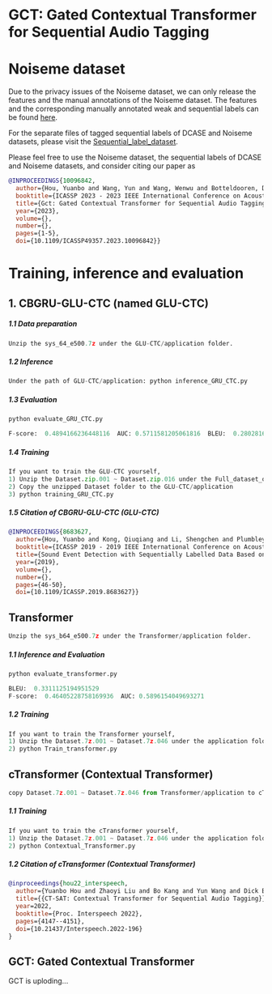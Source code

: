 # GCT: Gated Contextual Transformer for Sequential Audio Tagging
 
# Noiseme dataset

Due to the privacy issues of the Noiseme dataset, we can only release the features and the manual annotations of the Noiseme dataset. The features and the corresponding manually annotated weak and sequential labels can be found <a href="https://github.com/Yuanbo2020/GCT/tree/main/Full_dataset_of_Noiseme" 
target="https://github.com/Yuanbo2020/GCT/tree/main/Full_dataset_of_Noiseme">here</a>.

For the separate files of tagged sequential labels of DCASE and Noiseme datasets, please visit the <a href="https://github.com/Yuanbo2020/GCT/tree/main/Sequential_label_dataset" 
target="https://github.com/Yuanbo2020/GCT/tree/main/Sequential_label_dataset">Sequential_label_dataset</a>.

Please feel free to use the Noiseme dataset, the sequential labels of DCASE and Noiseme datasets, and consider citing our paper as

```bibtex
@INPROCEEDINGS{10096842,
  author={Hou, Yuanbo and Wang, Yun and Wang, Wenwu and Botteldooren, Dick},
  booktitle={ICASSP 2023 - 2023 IEEE International Conference on Acoustics, Speech and Signal Processing (ICASSP)}, 
  title={Gct: Gated Contextual Transformer for Sequential Audio Tagging}, 
  year={2023},
  volume={},
  number={},
  pages={1-5},
  doi={10.1109/ICASSP49357.2023.10096842}}
```


# Training, inference and evaluation

## 1. CBGRU-GLU-CTC (named GLU-CTC)

##### 1.1 Data preparation

```python
Unzip the sys_64_e500.7z under the GLU-CTC/application folder.
```
##### 1.2 Inference 
```python
Under the path of GLU-CTC/application: python inference_GRU_CTC.py
```
##### 1.3 Evaluation
```python
python evaluate_GRU_CTC.py
```
```python
F-score:  0.4894166236448116  AUC: 0.5711581205061816  BLEU:  0.28028168048735863
```
##### 1.4 Training
```python
If you want to train the GLU-CTC yourself, 
1) Unzip the Dataset.zip.001 ~ Dataset.zip.016 under the Full_dataset_of_Noiseme folder
2) Copy the unzipped Dataset folder to the GLU-CTC/application
3) python training_GRU_CTC.py
```
##### 1.5 Citation of CBGRU-GLU-CTC (GLU-CTC)

```bibtex
@INPROCEEDINGS{8683627,
  author={Hou, Yuanbo and Kong, Qiuqiang and Li, Shengchen and Plumbley, Mark D.},
  booktitle={ICASSP 2019 - 2019 IEEE International Conference on Acoustics, Speech and Signal Processing (ICASSP)}, 
  title={Sound Event Detection with Sequentially Labelled Data Based on Connectionist Temporal Classification and Unsupervised Clustering}, 
  year={2019},
  volume={},
  number={},
  pages={46-50},
  doi={10.1109/ICASSP.2019.8683627}}
```

## Transformer
```python
Unzip the sys_b64_e500.7z under the Transformer/application folder.
```

##### 1.1 Inference and Evaluation
```python
python evaluate_transformer.py
```
```python 
BLEU:  0.3311125194951529
F-score:  0.46405228758169936  AUC: 0.5896154049693271
```

##### 1.2 Training
```python
If you want to train the Transformer yourself, 
1) Unzip the Dataset.7z.001 ~ Dataset.7z.046 under the application folder
2) python Train_transformer.py
```

## cTransformer (Contextual Transformer)
```python
copy Dataset.7z.001 ~ Dataset.7z.046 from Transformer/application to cTransformer/application 
```

##### 1.1 Training
```python
If you want to train the cTransformer yourself, 
1) Unzip the Dataset.7z.001 ~ Dataset.7z.046 under the application folder
2) python Contextual_Transformer.py
```

##### 1.2 Citation of cTransformer (Contextual Transformer)

```bibtex
@inproceedings{hou22_interspeech,
  author={Yuanbo Hou and Zhaoyi Liu and Bo Kang and Yun Wang and Dick Botteldooren},
  title={{CT-SAT: Contextual Transformer for Sequential Audio Tagging}},
  year=2022,
  booktitle={Proc. Interspeech 2022},
  pages={4147--4151},
  doi={10.21437/Interspeech.2022-196}
}
```


## GCT: Gated Contextual Transformer




GCT is uploding...
 
